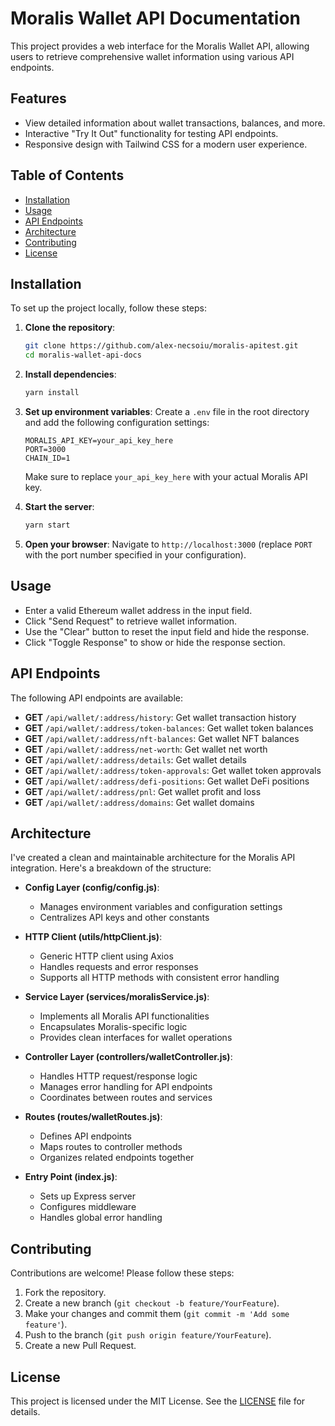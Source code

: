 # Moralis Wallet API Documentation

This project provides a web interface for the Moralis Wallet API, allowing users to retrieve comprehensive wallet information using various API endpoints.

## Features

- View detailed information about wallet transactions, balances, and more.
- Interactive "Try It Out" functionality for testing API endpoints.
- Responsive design with Tailwind CSS for a modern user experience.

## Table of Contents

- [Installation](#installation)
- [Usage](#usage)
- [API Endpoints](#api-endpoints)
- [Architecture](#architecture)
- [Contributing](#contributing)
- [License](#license)

## Installation

To set up the project locally, follow these steps:

1. **Clone the repository**:
   ```bash
   git clone https://github.com/alex-necsoiu/moralis-apitest.git
   cd moralis-wallet-api-docs
   ```

2. **Install dependencies**:
   ```bash
   yarn install
   ```

3. **Set up environment variables**:
   Create a `.env` file in the root directory and add the following configuration settings:
   ```
   MORALIS_API_KEY=your_api_key_here
   PORT=3000
   CHAIN_ID=1
   ```
   Make sure to replace `your_api_key_here` with your actual Moralis API key.

4. **Start the server**:
   ```bash
   yarn start
   ```

5. **Open your browser**:
   Navigate to `http://localhost:3000` (replace `PORT` with the port number specified in your configuration).

## Usage

- Enter a valid Ethereum wallet address in the input field.
- Click "Send Request" to retrieve wallet information.
- Use the "Clear" button to reset the input field and hide the response.
- Click "Toggle Response" to show or hide the response section.

## API Endpoints

The following API endpoints are available:

- **GET** `/api/wallet/:address/history`: Get wallet transaction history
- **GET** `/api/wallet/:address/token-balances`: Get wallet token balances
- **GET** `/api/wallet/:address/nft-balances`: Get wallet NFT balances
- **GET** `/api/wallet/:address/net-worth`: Get wallet net worth
- **GET** `/api/wallet/:address/details`: Get wallet details
- **GET** `/api/wallet/:address/token-approvals`: Get wallet token approvals
- **GET** `/api/wallet/:address/defi-positions`: Get wallet DeFi positions
- **GET** `/api/wallet/:address/pnl`: Get wallet profit and loss
- **GET** `/api/wallet/:address/domains`: Get wallet domains

## Architecture

I've created a clean and maintainable architecture for the Moralis API integration. Here's a breakdown of the structure:

- **Config Layer (config/config.js)**:
  - Manages environment variables and configuration settings
  - Centralizes API keys and other constants

- **HTTP Client (utils/httpClient.js)**:
  - Generic HTTP client using Axios
  - Handles requests and error responses
  - Supports all HTTP methods with consistent error handling

- **Service Layer (services/moralisService.js)**:
  - Implements all Moralis API functionalities
  - Encapsulates Moralis-specific logic
  - Provides clean interfaces for wallet operations

- **Controller Layer (controllers/walletController.js)**:
  - Handles HTTP request/response logic
  - Manages error handling for API endpoints
  - Coordinates between routes and services

- **Routes (routes/walletRoutes.js)**:
  - Defines API endpoints
  - Maps routes to controller methods
  - Organizes related endpoints together

- **Entry Point (index.js)**:
  - Sets up Express server
  - Configures middleware
  - Handles global error handling

## Contributing

Contributions are welcome! Please follow these steps:

1. Fork the repository.
2. Create a new branch (`git checkout -b feature/YourFeature`).
3. Make your changes and commit them (`git commit -m 'Add some feature'`).
4. Push to the branch (`git push origin feature/YourFeature`).
5. Create a new Pull Request.

## License

This project is licensed under the MIT License. See the [LICENSE](LICENSE) file for details.

